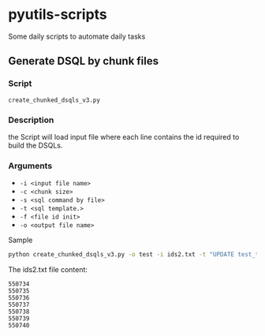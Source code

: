 # pyutils-scripts
Some daily scripts to automate daily tasks


## Generate DSQL by chunk files

### Script
`create_chunked_dsqls_v3.py`


### Description

the Script will load input file where each line contains the id required to build the DSQLs.

### Arguments
  - `-i <input file name>`
  - `-c <chunk size>`
  -  `-s <sql command by file>`
  -  `-t <sql template.>`
  -  `-f <file id init>`
  -  `-o <output file name> `

Sample
``` bash
python create_chunked_dsqls_v3.py -o test -i ids2.txt -t "UPDATE test_table SET\n\t`status` = 'NOT_AVAILABLE'\nWHERE id IN ({});\n\n"

```

The ids2.txt file content:
```
550734
550735
550736
550737
550738
550739
550740
```
